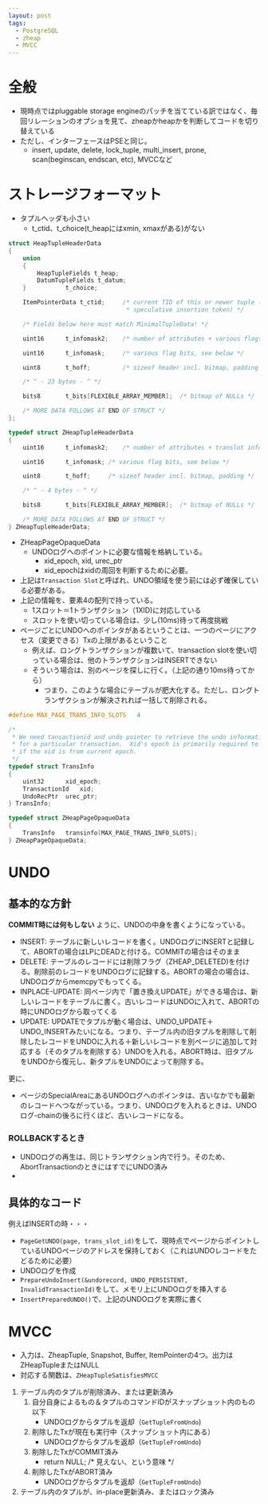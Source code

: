 ```yaml
---
layout: post
tags:
  - PostgreSQL
  - zheap
  - MVCC
---
```


# 全般
* 現時点ではpluggable storage engineのパッチを当てている訳ではなく、毎回リレーションのオプショを見て、zheapかheapかを判断してコードを切り替えている
* ただし、インターフェースはPSEと同じ。
  * insert, update, delete, lock_tuple, multi_insert, prone, scan(beginscan, endscan, etc), MVCCなど
# ストレージフォーマット
* タプルヘッダも小さい
  * t_ctid、t_choice(t_heapにはxmin, xmaxがある)がない

```c
struct HeapTupleHeaderData
{
    union
    {
        HeapTupleFields t_heap;
        DatumTupleFields t_datum;
    }           t_choice;

    ItemPointerData t_ctid;     /* current TID of this or newer tuple (or a
                                 * speculative insertion token) */

    /* Fields below here must match MinimalTupleData! */

    uint16      t_infomask2;    /* number of attributes + various flags */

    uint16      t_infomask;     /* various flag bits, see below */

    uint8       t_hoff;         /* sizeof header incl. bitmap, padding */

    /* ^ - 23 bytes - ^ */

    bits8       t_bits[FLEXIBLE_ARRAY_MEMBER];  /* bitmap of NULLs */

    /* MORE DATA FOLLOWS AT END OF STRUCT */
};
```

```c
typedef struct ZHeapTupleHeaderData
{
    uint16      t_infomask2;    /* number of attributes + translot info + various flags */

    uint16      t_infomask; /* various flag bits, see below */

    uint8       t_hoff;     /* sizeof header incl. bitmap, padding */

    /* ^ - 4 bytes - ^ */

    bits8       t_bits[FLEXIBLE_ARRAY_MEMBER];  /* bitmap of NULLs */

    /* MORE DATA FOLLOWS AT END OF STRUCT */
} ZHeapTupleHeaderData;
```

* ZHeapPageOpaqueData
  * UNDOログへのポイントに必要な情報を格納している。
    * xid_epoch, xid, urec_ptr
    * xid_epochはxidの周回を判断するために必要。
* 上記は`Transaction Slot`と呼ばれ、UNDO領域を使う前には必ず確保している必要がある。
* 上記の情報を、要素4の配列で持っている。
  * 1スロット＝1トランザクション（1XID)に対応している
  * スロットを使い切っている場合は、少し(10ms)待って再度挑戦
* ページごとにUNDOへのポインタがあるということは、一つのページにアクセス（変更できる）Txの上限があるということ
  * 例えば、ロングトランザクションが複数いて、transaction slotを使い切っている場合は、他のトランザクションはINSERTできない
  * そういう場合は、別のページを探しに行く。（上記の通り10ms待ってから）
    * つまり、このような場合にテーブルが肥大化する。ただし、ロングトランザクションが解決されれば一括して削除される。

```c
#define MAX_PAGE_TRANS_INFO_SLOTS   4

/*
 * We need tansactionid and undo pointer to retrieve the undo information
 * for a particular transaction.  Xid's epoch is primarily required to check
 * if the xid is from current epoch.
 */
typedef struct TransInfo
{
    uint32      xid_epoch;
    TransactionId   xid;
    UndoRecPtr  urec_ptr;
} TransInfo;

typedef struct ZHeapPageOpaqueData
{
    TransInfo   transinfo[MAX_PAGE_TRANS_INFO_SLOTS];
} ZHeapPageOpaqueData;
```

# UNDO
## 基本的な方針
**COMMIT時には何もしない** ように、UNDOの中身を書くようになっている。
* INSERT: テーブルに新しいレコードを書く。UNDOログにINSERTと記録して、ABORTの場合はLPにDEADと付ける。COMMITの場合はそのまま
* DELETE: テーブルのレコードには削除フラグ（ZHEAP_DELETED)を付ける。削除前のレコードをUNDOログに記録する。ABORTの場合の場合は、UNDOログからmemcpyでもってくる。
* INPLACE-UPDATE: 同ページ内で「置き換えUPDATE」ができる場合は、新しいレコードをテーブルに書く。古いレコードはUNDOに入れて、ABORTの時にUNDOログから取ってくる
* UPDATE: UPDATEでタプルが動く場合は、UNDO_UPDATE＋UNDO_INSERTみたいになる。つまり、テーブル内の旧タプルを削除して削除したレコードをUNDOに入れる＋新しいレコードを別ページに追加して対応する（そのタプルを削除する）UNDOを入れる。ABORT時は、旧タプルをUNDOから復元し、新タプルをUNDOによって削除する。

更に、
* ページのSpecialAreaにあるUNDOログへのポインタは、古いなかでも最新のレコードへつながっている。つまり、UNDOログを入れるときは、UNDOログ-chainの後ろに行くほど、古いレコードになる。

### ROLLBACKするとき
* UNDOログの再生は、同じトランザクション内で行う。そのため、AbortTransactionのときにはすでにUNDO済み
* 

## 具体的なコード
例えばINSERTの時・・・
* `PageGetUNDO(page, trans_slot_id)`をして、現時点でページからポイントしているUNDOページのアドレスを保持しておく（これはUNDOレコードをたどるために必要）
* UNDOログを作成
* `PrepareUndoInsert(&undorecord, UNDO_PERSISTENT, InvalidTransactionId)`をして、メモリ上にUNDOログを挿入する
* `InsertPreparedUNDO()`で、上記のUNDOログを実際に書く

# MVCC
* 入力は、ZheapTuple, Snapshot, Buffer, ItemPointerの4つ。出力はZHeapTupleまたはNULL
* 対応する関数は、`ZHeapTupleSatisfiesMVCC`
1. テーブル内のタプルが削除済み、または更新済み
   1. 自分自身によるもの＆タプルのコマンドIDがスナップショット内のもの以下
      * UNDOログからタプルを返却（`GetTupleFromUndo`)
   1. 削除したTxが現在も実行中（スナップショット内にある）
      * UNDOログからタプルを返却（`GetTupleFromUndo`)
   1. 削除したTxがCOMMIT済み
      * return NULL; /* 見えない、という意味 */
   1. 削除したTxがABORT済み
      * UNDOログからタプルを返却（`GetTupleFromUndo`)
1. テーブル内のタプルが、in-place更新済み、またはロック済み
